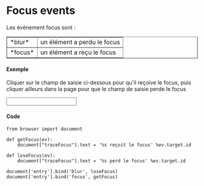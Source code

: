 
Focus events
============

<script type="text/python">
from browser import document as doc
from browser import alert
</script>
Les événement focus sont :

<table cellpadding=3 border=1>
<tr>
<td>*blur*</td>
<td>un élément a perdu le focus
</td>
</tr>

<tr>
<td>*focus*</td><td>un élément a reçu le focus</td>
</tr>

</table>

#### Exemple

Cliquer sur le champ de saisie ci-dessous pour qu'il reçoive le focus, puis cliquer ailleurs dans la page pour que le champ de saisie perde le focus

<p><input id="entry"></input>&nbsp;<span id="traceFocus">&nbsp;</span>

#### Code

```exec_on_load
from browser import document

def getFocus(ev):
    document["traceFocus"].text = '%s reçoit le focus' %ev.target.id

def loseFocus(ev):
    document["traceFocus"].text = '%s perd le focus' %ev.target.id

document['entry'].bind('blur', loseFocus)
document['entry'].bind('focus', getFocus)
```
